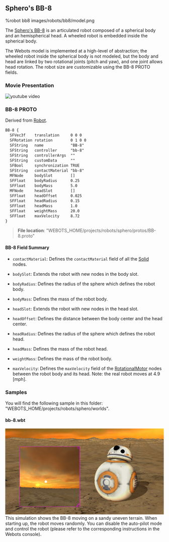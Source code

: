 ## Sphero's BB-8

%robot bb8 images/robots/bb8/model.png

The [Sphero's BB-8](https://www.sphero.com/starwars/bb8) is an articulated robot composed of a spherical body and an hemispherical head.
A wheeled robot is embedded inside the spherical body.

The Webots model is implemented at a high-level of abstraction; the wheeled robot inside the spherical body is not modeled, but the body and head are linked by two rotational joints (pitch and yaw), and one joint allows head rotation.
The robot size are customizable using the BB-8 PROTO fields.

### Movie Presentation

![youtube video](https://www.youtube.com/watch?v=d6NJLFg1x9M)

### BB-8 PROTO

Derived from [Robot](../reference/robot.md).

```
BB-8 {
  SFVec3f    translation     0 0 0
  SFRotation rotation        0 1 0 0
  SFString   name            "BB-8"
  SFString   controller      "bb-8"
  SFString   controllerArgs  ""
  SFString   customData      ""
  SFBool     synchronization TRUE
  SFString   contactMaterial "bb-8"
  MFNode     bodySlot        []
  SFFloat    bodyRadius      0.25
  SFFloat    bodyMass        5.0
  MFNode     headSlot        []
  SFFloat    headOffset      0.025
  SFFloat    headRadius      0.15
  SFFloat    headMass        1.0
  SFFloat    weightMass      20.0
  SFFloat    maxVelocity     8.72
}
```

> **File location**: "WEBOTS\_HOME/projects/robots/sphero/protos/BB-8.proto"

#### BB-8 Field Summary

- `contactMaterial`: Defines the `contactMaterial` field of all the [Solid](../reference/solid.md) nodes.

- `bodySlot`: Extends the robot with new nodes in the body slot.

- `bodyRadius`: Defines the radius of the sphere which defines the robot body.

- `bodyMass`: Defines the mass of the robot body.

- `headSlot`: Extends the robot with new nodes in the head slot.

- `headOffset`: Defines the distance between the body center and the head center.

- `headRadius`: Defines the radius of the sphere which defines the robot head.

- `headMass`: Defines the mass of the robot head.

- `weightMass`: Defines the mass of the robot body.

- `maxVelocity`: Defines the `maxVelocity` field of the [RotationalMotor](../reference/rotationalmotor.md) nodes between the robot body and its head. Note: the real robot moves at 4.9 [mph].

### Samples

You will find the following sample in this folder: "WEBOTS\_HOME/projects/robots/sphero/worlds".

#### bb-8.wbt

![bb-8.wbt.png](images/robots/bb8/bb-8.wbt.png) This simulation shows the BB-8 moving on a sandy uneven terrain.
When starting up, the robot moves randomly.
You can disable the auto-pilot mode and control the robot (please refer to the corresponding instructions in the Webots console).
